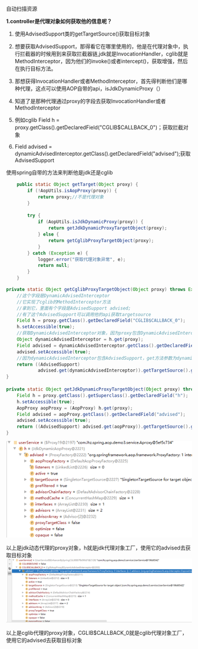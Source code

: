 自动扫描资源

**1.controller是代理对象如何获取他的信息呢？**

1. 使用AdvisedSupport类的getTargetSource()获取目标对象

2. 想要获取AdvisedSupport，那得看它在哪里使用的，他是在代理对象中，执行拦截器的时候用到来获取拦截器链,jdk就是InvocationHandler，cglib就是MethodInterceptor，因为他们的invoke()或者intercept()，获取增强，然后在执行目标方法。

3. 那想获得InvocationHandler或者MethodInterceptor，首先得判断他们是哪种代理，这点可以使用AOP自带的api，isJdkDynamicProxy（）

4. 知道了是那种代理通过proxy的字段去获取InvocationHandler或者MethodInterceptor

5. 例如cglib Field h = proxy.getClass().getDeclaredField("CGLIB$CALLBACK_0")；获取拦截对象

6. Field advised = dynamicAdvisedInterceptor.getClass().getDeclaredField("advised");获取AdvisedSupport

   



使用spring自带的方法来判断他是jdk还是cglib

```java
    public static Object getTarget(Object proxy) {
        if (!AopUtils.isAopProxy(proxy)) {
            return proxy;//不是代理对象
        }

        try {
            if (AopUtils.isJdkDynamicProxy(proxy)) {
                return getJdkDynamicProxyTargetObject(proxy);
            } else {
                return getCglibProxyTargetObject(proxy);
            }
        } catch (Exception e) {
            logger.error("获取代理对象异常", e);
            return null;
        }
    }
```





```java
private static Object getCglibProxyTargetObject(Object proxy) throws Exception {
    //这个字段是DynamicAdvisedInterceptor
    //它实现了cglib的MethodInterceptor方法
    //拿到它，里面有个字段是AdvisedSupport advised;
    //有了这个AdvisedSupport可以调用他的api获取targetsource
    Field h = proxy.getClass().getDeclaredField("CGLIB$CALLBACK_0");
    h.setAccessible(true);
    //获取DynamicAdvisedInterceptor对象，因为proxy包含DynamicAdvisedInterceptor获取get参数为proxy
    Object dynamicAdvisedInterceptor = h.get(proxy);
    Field advised = dynamicAdvisedInterceptor.getClass().getDeclaredField("advised");
    advised.setAccessible(true);
    //因为dynamicAdvisedInterceptor包含AdvisedSupport，get方法参数为dynamicAdvisedInterceptor
    return ((AdvisedSupport) 
            advised.get(dynamicAdvisedInterceptor)).getTargetSource().getTarget();
}

private static Object getJdkDynamicProxyTargetObject(Object proxy) throws Exception {
    Field h = proxy.getClass().getSuperclass().getDeclaredField("h");
    h.setAccessible(true);
    AopProxy aopProxy = (AopProxy) h.get(proxy);
    Field advised = aopProxy.getClass().getDeclaredField("advised");
    advised.setAccessible(true);
    return ((AdvisedSupport) advised.get(aopProxy)).getTargetSource().getTarget();
}
```

![jdk](/jpg/jdk.png)

以上是jdk动态代理的proxy对象，h就是jdk代理对象工厂，使用它的advised去获取目标对象
![jdk](/jpg/cglib.png)


以上是cglib代理的proxy对象，CGLIB$CALLBACK_0就是cglib代理对象工厂，使用它的advised去获取目标对象
